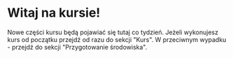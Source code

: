 # Witaj na kursie!

Nowe części kursu będą pojawiać się tutaj co tydzień. Jeżeli wykonujesz kurs od początku przejdź od razu do sekcji "Kurs". W przeciwnym wypadku - przejdź do sekcji "Przygotowanie środowiska".
